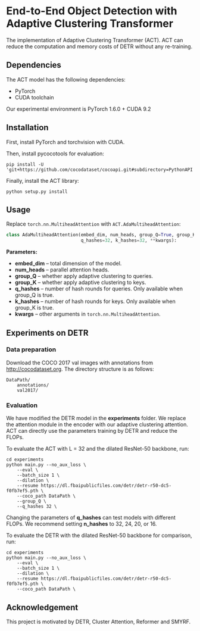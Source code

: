 # End-to-End Object Detection with Adaptive Clustering Transformer

The implementation of Adaptive Clustering Transformer (ACT). ACT can reduce the computation and memory costs of DETR without any re-training. 

## Dependencies

The ACT model has the following dependencies:
- PyTorch
- CUDA toolchain

Our experimental environment is PyTorch 1.6.0 + CUDA 9.2

## Installation

First, install PyTorch and torchvision with CUDA.

Then, install pycocotools for evaluation:
```
pip install -U 'git+https://github.com/cocodataset/cocoapi.git#subdirectory=PythonAPI'
```

Finally, install the ACT library:
```
python setup.py install
```

## Usage

Replace `torch.nn.MultiheadAttention` with `ACT.AdaMultiheadAttention`:

```python
class AdaMultiheadAttention(embed_dim, num_heads, group_Q=True, group_K=False, 
                            q_hashes=32, k_hashes=32, **kwargs):
```

**Parameters:**

- **embed_dim** – total dimension of the model.
- **num_heads** – parallel attention heads.
- **group_Q** – whether apply adaptive clustering to queries.
- **group_K** – whether apply adaptive clustering to keys.
- **q_hashes** – number of hash rounds for queries. Only available when group_Q is true. 
- **k_hashes** – number of hash rounds for keys. Only available when group_K is true. 
- **kwargs** – other arguments in ``torch.nn.MultiheadAttention``. 

## Experiments on DETR

### Data preparation

Download the COCO 2017 val images with annotations from http://cocodataset.org. The directory structure is as follows:
```
DataPath/
    annotations/
    val2017/
```

### Evaluation

We have modified the DETR model in the **experiments** folder. We replace the attention module in the encoder with our adaptive clustering attention. ACT can directly use the parameters training by DETR and reduce the FLOPs.

To evaluate the ACT with L = 32 and the dilated ResNet-50 backbone, run:
```
cd experiments
python main.py --no_aux_loss \
    --eval \
    --batch_size 1 \
    --dilation \
    --resume https://dl.fbaipublicfiles.com/detr/detr-r50-dc5-f0fb7ef5.pth \
    --coco_path DataPath \
    --group_Q \
    --q_hashes 32 \
```

Changing the parameters of **q_hashes** can test models with different FLOPs. We recommend setting **n_hashes** to 32, 24, 20, or 16.

To evaluate the DETR with the dilated ResNet-50 backbone for comparison, run:

```
cd experiments
python main.py --no_aux_loss \
    --eval \
    --batch_size 1 \
    --dilation \
    --resume https://dl.fbaipublicfiles.com/detr/detr-r50-dc5-f0fb7ef5.pth \
    --coco_path DataPath \
```


## Acknowledgement

This project is motivated by DETR, Cluster Attention, Reformer and SMYRF. 
